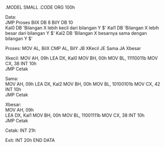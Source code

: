 .MODEL SMALL
.CODE
ORG 100h

Data:	
    JMP Proses
	BilX DB 8
	BilY DB 10  
	Kal0 DB 'Bilangan X lebih kecil dari bilangan Y $'
	Kal1 DB 'Bilangan X lebih besar dari bilangan Y $'
	Kal2 DB 'Bilangan X besarnya sama dengan bilangan Y $' 
	
Proses:
	MOV AL, BilX
	CMP AL, BilY 
	JB XKecil
	JE Sama
	JA Xbesar
    
	
Xkecil: 
    MOV AH, 09h
    LEA DX, Kal0
    MOV BH, 00h
    MOV BL, 11110011b
    MOV CX, 38
    INT 10h   
	JMP Cetak  
	
Sama:	 
	MOV AH, 09h
	LEA DX, Kal2
    MOV BH, 00h
    MOV BL, 10100101b
    MOV CX, 42
    INT 10h  
	JMP Cetak 
	
Xbesar:       
	MOV AH, 09h  
	LEA DX, Kal1
    MOV BH, 00h
    MOV BL, 11001111b
    MOV CX, 38
    INT 10h  
	JMP Cetak 
	
	
Cetak:
    INT 21h 

	
Exit: INT 20h
END DATA
